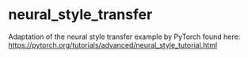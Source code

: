 # neural_style_transfer
Adaptation of the neural style transfer example by PyTorch found here: https://pytorch.org/tutorials/advanced/neural_style_tutorial.html
